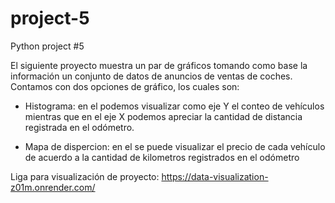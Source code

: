 # project-5
Python project #5

El siguiente proyecto muestra un par de gráficos tomando como base la información un conjunto de datos de anuncios de ventas de coches.
Contamos con dos opciones de gráfico, los cuales son:

- Histograma: en el podemos visualizar como eje Y el conteo de vehículos mientras que en el eje X podemos apreciar la cantidad de distancia registrada en el odómetro.

- Mapa de dispercion: en el se puede visualizar el precio de cada vehículo de acuerdo a la cantidad de kilometros registrados en el odómetro 

Liga para visualización de proyecto: https://data-visualization-z01m.onrender.com/
